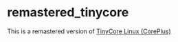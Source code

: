 # remastered_tinycore

This is a remastered version of [TinyCore Linux (CorePlus)](http://tinycorelinux.net/)

